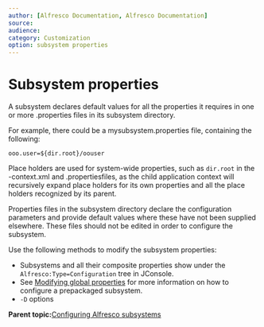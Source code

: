 ```yaml
---
author: [Alfresco Documentation, Alfresco Documentation]
source: 
audience: 
category: Customization
option: subsystem properties
---
```


# Subsystem properties

A subsystem declares default values for all the properties it requires in one or more .properties files in its subsystem directory.

For example, there could be a mysubsystem.properties file, containing the following:

```
ooo.user=${dir.root}/oouser
```

Place holders are used for system-wide properties, such as `dir.root` in the -context.xml and .propertiesfiles, as the child application context will recursively expand place holders for its own properties and all the place holders recognized by its parent.

Properties files in the subsystem directory declare the configuration parameters and provide default values where these have not been supplied elsewhere. These files should not be edited in order to configure the subsystem.

Use the following methods to modify the subsystem properties:

-   Subsystems and all their composite properties show under the `Alfresco:Type=Configuration` tree in JConsole.
-   See [Modifying global properties](../tasks/global-props-config.md) for more information on how to configure a prepackaged subsystem.
-   `-D` options

**Parent topic:**[Configuring Alfresco subsystems](../concepts/subsystem-intro.md)


